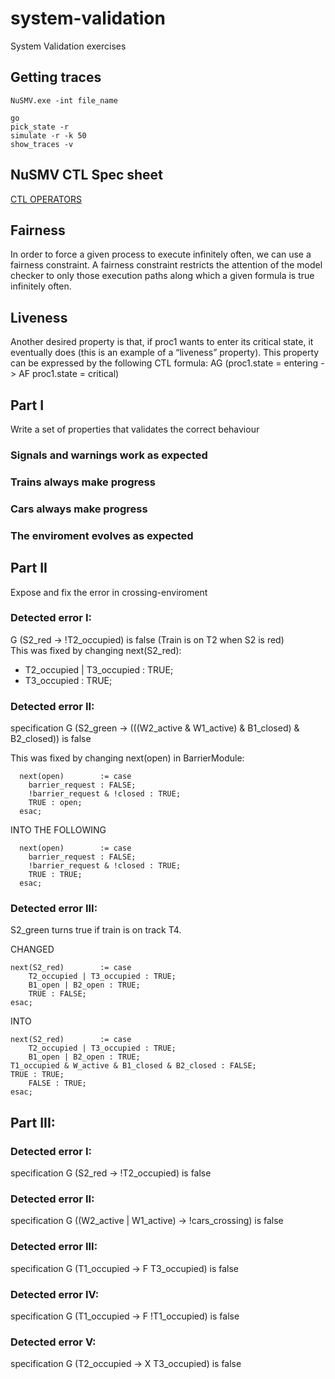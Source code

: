 # system-validation
System Validation exercises

## Getting traces
```
NuSMV.exe -int file_name

go
pick_state -r
simulate -r -k 50
show_traces -v
```
## NuSMV CTL Spec sheet
[CTL OPERATORS](https://stackoverflow.com/questions/37516092/how-can-i-change-these-into-ctl-spec-in-nusmv-model)

## Fairness
In
order to force a given process to execute infinitely often, we can use a fairness constraint. A
fairness constraint restricts the attention of the model checker to only those execution paths
along which a given formula is true infinitely often.

## Liveness
Another desired property is that, if proc1 wants to enter its critical state, it eventually
does (this is an example of a “liveness” property). This property can be expressed by the
following CTL formula:
AG (proc1.state = entering -> AF proc1.state = critical)

## Part I
Write a set of properties that validates the correct behaviour 

### Signals and warnings work as expected
### Trains always make progress
### Cars always make progress
### The enviroment evolves as expected



## Part II
Expose and fix the error in crossing-enviroment

### Detected error I:
G (S2_red -> !T2_occupied)  is false  (Train is on T2 when S2 is red)  
This was fixed by changing next(S2_red):  
* T2_occupied | T3_occupied : TRUE;  
* T3_occupied : TRUE;  

### Detected error II:
specification  G (S2_green -> (((W2_active & W1_active) & B1_closed) & B2_closed))  is false

This was fixed by changing next(open) in BarrierModule:    
```
  next(open)		:= case  
    barrier_request : FALSE;  
    !barrier_request & !closed : TRUE;  
    TRUE : open;  
  esac;  
```  
  INTO THE FOLLOWING  
```  
  next(open)		:= case  
    barrier_request : FALSE;  
    !barrier_request & !closed : TRUE;  
    TRUE : TRUE;  
  esac;  
```
### Detected error III:

S2_green turns true if train is on track T4.  

CHANGED  
```
next(S2_red)        := case  
    T2_occupied | T3_occupied : TRUE;  
    B1_open | B2_open : TRUE;  
    TRUE : FALSE;  
esac;  
```
INTO
```
next(S2_red)        := case  
    T2_occupied | T3_occupied : TRUE;  
    B1_open | B2_open : TRUE;   
T1_occupied & W_active & B1_closed & B2_closed : FALSE;  
TRUE : TRUE;  
    FALSE : TRUE;  
esac;  
``` 

## Part III:
### Detected error I:
specification  G (S2_red -> !T2_occupied)  is false

### Detected error II:
specification  G ((W2_active | W1_active) -> !cars_crossing)  is false

### Detected error III:
specification  G (T1_occupied ->  F T3_occupied)  is false

### Detected error IV:
specification  G (T1_occupied ->  F !T1_occupied) is false

### Detected error V:
specification  G (T2_occupied ->  X T3_occupied)  is false







